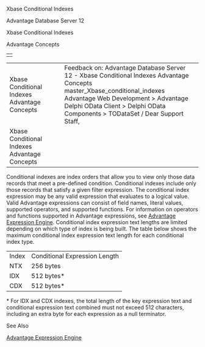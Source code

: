 Xbase Conditional Indexes




Advantage Database Server 12  

Xbase Conditional Indexes

Advantage Concepts

|  |
| --- |
|  |

|  |  |  |  |  |
| --- | --- | --- | --- | --- |
| Xbase Conditional Indexes  Advantage Concepts |  |  | Feedback on: Advantage Database Server 12 - Xbase Conditional Indexes Advantage Concepts master\_Xbase\_conditional\_indexes Advantage Web Development > Advantage Delphi OData Client > Delphi OData Components > TODataSet / Dear Support Staff, |  |
| Xbase Conditional Indexes  Advantage Concepts |  |  |  |  |

Conditional indexes are index orders that allow you to view only those data records that meet a pre-defined condition. Conditional indexes include only those records that satisfy a given filter expression. The conditional index expression may be any valid expression that evaluates to a logical value. Valid Advantage expressions can consist of field names, literal values, supported operators, and supported functions. For information on operators and functions supported in Advantage expressions, see [Advantage Expression Engine](master_advantage_expression_engine.htm). Conditional index expression text lengths are limited depending on which type of index is being built. The table below shows the maximum conditional index expression text length for each conditional index type.

|  |  |
| --- | --- |
| Index | Conditional Expression Length |
| NTX | 256 bytes |
| IDX | 512 bytes\* |
| CDX | 512 bytes\* |

\* For IDX and CDX indexes, the total length of the key expression text and conditional expression text combined must not exceed 512 characters, including an extra byte for each expression as a null terminator.

See Also

[Advantage Expression Engine](master_advantage_expression_engine.htm)